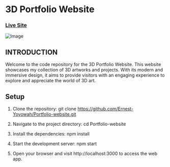 # 3D Portfolio Website

### [Live Site](https://e-portfolio-web.netlify.app/)

![Image](https://static.vecteezy.com/system/resources/previews/009/418/801/original/digital-marketing-3d-icon-illustration-for-your-website-user-interface-and-presentation-3d-render-illustration-free-png.png)

## INTRODUCTION
Welcome to the code repository for the 3D Portfolio Website. This website showcases my collection of 3D artworks and projects. With its modern and immersive design, it aims to provide visitors with an engaging experience to explore and appreciate the world of 3D art.



## Setup
1. Clone the repository:
   git clone https://github.com/Ernest-Yoyowah/Portfolio-website.git

2. Navigate to the project directory:
   cd Portfolio-website
3. Install the dependencies:
   npm install
4. Start the development server:
   npm start
5. Open your browser and visit http://localhost:3000 to access the web app.
